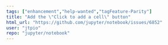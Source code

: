 ```yaml
---
tags: ["enhancement","help-wanted","tagFeature-Parity"]
title: "Add the \"Click to add a cell\" button"
html_url: "https://github.com/jupyter/notebook/issues/6852"
user: "jtpio"
repo: "jupyter/notebook"
---
```


